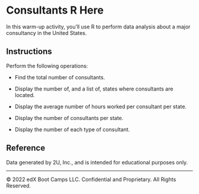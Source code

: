 # Consultants R Here

In this warm-up activity, you’ll use R to perform data analysis about a major consultancy in the United States.

## Instructions

Perform the following operations:

* Find the total number of consultants.

* Display the number of, and a list of, states where consultants are located.

* Display the average number of hours worked per consultant per state.

* Display the number of consultants per state.

* Display the number of each type of consultant.

## Reference

Data generated by 2U, Inc., and is intended for educational purposes only.

- - -

© 2022 edX Boot Camps LLC. Confidential and Proprietary. All Rights Reserved.

